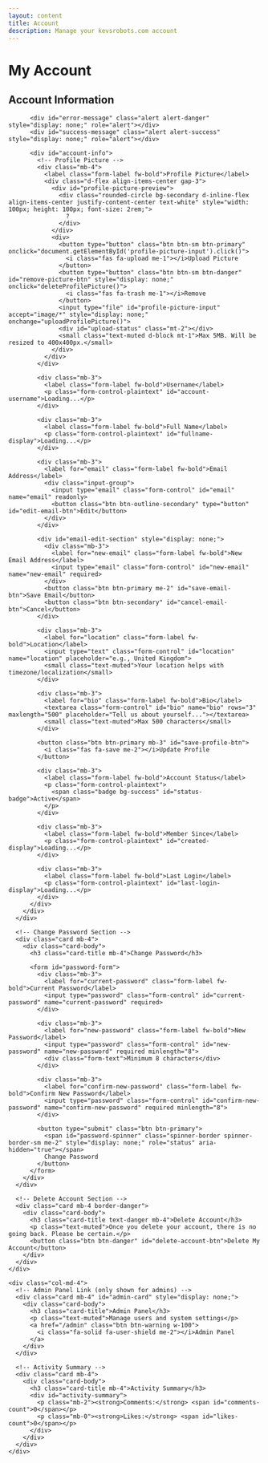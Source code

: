 ```yaml
---
layout: content
title: Account
description: Manage your kevsrobots.com account
---
```


# My Account

<div class="container mt-4">
  <div class="row">
    <div class="col-md-8">
      <div class="card mb-4">
        <div class="card-body">
          <h2 class="card-title mb-4">Account Information</h2>

          <div id="error-message" class="alert alert-danger" style="display: none;" role="alert"></div>
          <div id="success-message" class="alert alert-success" style="display: none;" role="alert"></div>

          <div id="account-info">
            <!-- Profile Picture -->
            <div class="mb-4">
              <label class="form-label fw-bold">Profile Picture</label>
              <div class="d-flex align-items-center gap-3">
                <div id="profile-picture-preview">
                  <div class="rounded-circle bg-secondary d-inline-flex align-items-center justify-content-center text-white" style="width: 100px; height: 100px; font-size: 2rem;">
                    ?
                  </div>
                </div>
                <div>
                  <button type="button" class="btn btn-sm btn-primary" onclick="document.getElementById('profile-picture-input').click()">
                    <i class="fas fa-upload me-1"></i>Upload Picture
                  </button>
                  <button type="button" class="btn btn-sm btn-danger" id="remove-picture-btn" style="display: none;" onclick="deleteProfilePicture()">
                    <i class="fas fa-trash me-1"></i>Remove
                  </button>
                  <input type="file" id="profile-picture-input" accept="image/*" style="display: none;" onchange="uploadProfilePicture()">
                  <div id="upload-status" class="mt-2"></div>
                  <small class="text-muted d-block mt-1">Max 5MB. Will be resized to 400x400px.</small>
                </div>
              </div>
            </div>

            <div class="mb-3">
              <label class="form-label fw-bold">Username</label>
              <p class="form-control-plaintext" id="account-username">Loading...</p>
            </div>

            <div class="mb-3">
              <label class="form-label fw-bold">Full Name</label>
              <p class="form-control-plaintext" id="fullname-display">Loading...</p>
            </div>

            <div class="mb-3">
              <label for="email" class="form-label fw-bold">Email Address</label>
              <div class="input-group">
                <input type="email" class="form-control" id="email" name="email" readonly>
                <button class="btn btn-outline-secondary" type="button" id="edit-email-btn">Edit</button>
              </div>
            </div>

            <div id="email-edit-section" style="display: none;">
              <div class="mb-3">
                <label for="new-email" class="form-label fw-bold">New Email Address</label>
                <input type="email" class="form-control" id="new-email" name="new-email" required>
              </div>
              <button class="btn btn-primary me-2" id="save-email-btn">Save Email</button>
              <button class="btn btn-secondary" id="cancel-email-btn">Cancel</button>
            </div>

            <div class="mb-3">
              <label for="location" class="form-label fw-bold">Location</label>
              <input type="text" class="form-control" id="location" name="location" placeholder="e.g., United Kingdom">
              <small class="text-muted">Your location helps with timezone/localization</small>
            </div>

            <div class="mb-3">
              <label for="bio" class="form-label fw-bold">Bio</label>
              <textarea class="form-control" id="bio" name="bio" rows="3" maxlength="500" placeholder="Tell us about yourself..."></textarea>
              <small class="text-muted">Max 500 characters</small>
            </div>

            <button class="btn btn-primary mb-3" id="save-profile-btn">
              <i class="fas fa-save me-2"></i>Update Profile
            </button>

            <div class="mb-3">
              <label class="form-label fw-bold">Account Status</label>
              <p class="form-control-plaintext">
                <span class="badge bg-success" id="status-badge">Active</span>
              </p>
            </div>

            <div class="mb-3">
              <label class="form-label fw-bold">Member Since</label>
              <p class="form-control-plaintext" id="created-display">Loading...</p>
            </div>

            <div class="mb-3">
              <label class="form-label fw-bold">Last Login</label>
              <p class="form-control-plaintext" id="last-login-display">Loading...</p>
            </div>
          </div>
        </div>
      </div>

      <!-- Change Password Section -->
      <div class="card mb-4">
        <div class="card-body">
          <h3 class="card-title mb-4">Change Password</h3>

          <form id="password-form">
            <div class="mb-3">
              <label for="current-password" class="form-label fw-bold">Current Password</label>
              <input type="password" class="form-control" id="current-password" name="current-password" required>
            </div>

            <div class="mb-3">
              <label for="new-password" class="form-label fw-bold">New Password</label>
              <input type="password" class="form-control" id="new-password" name="new-password" required minlength="8">
              <div class="form-text">Minimum 8 characters</div>
            </div>

            <div class="mb-3">
              <label for="confirm-new-password" class="form-label fw-bold">Confirm New Password</label>
              <input type="password" class="form-control" id="confirm-new-password" name="confirm-new-password" required minlength="8">
            </div>

            <button type="submit" class="btn btn-primary">
              <span id="password-spinner" class="spinner-border spinner-border-sm me-2" style="display: none;" role="status" aria-hidden="true"></span>
              Change Password
            </button>
          </form>
        </div>
      </div>

      <!-- Delete Account Section -->
      <div class="card mb-4 border-danger">
        <div class="card-body">
          <h3 class="card-title text-danger mb-4">Delete Account</h3>
          <p class="text-muted">Once you delete your account, there is no going back. Please be certain.</p>
          <button class="btn btn-danger" id="delete-account-btn">Delete My Account</button>
        </div>
      </div>
    </div>

    <div class="col-md-4">
      <!-- Admin Panel Link (only shown for admins) -->
      <div class="card mb-4" id="admin-card" style="display: none;">
        <div class="card-body">
          <h3 class="card-title">Admin Panel</h3>
          <p class="text-muted">Manage users and system settings</p>
          <a href="/admin" class="btn btn-warning w-100">
            <i class="fa-solid fa-user-shield me-2"></i>Admin Panel
          </a>
        </div>
      </div>

      <!-- Activity Summary -->
      <div class="card mb-4">
        <div class="card-body">
          <h3 class="card-title mb-4">Activity Summary</h3>
          <div id="activity-summary">
            <p class="mb-2"><strong>Comments:</strong> <span id="comments-count">0</span></p>
            <p class="mb-0"><strong>Likes:</strong> <span id="likes-count">0</span></p>
          </div>
        </div>
      </div>
    </div>
  </div>
</div>

<script src="/assets/js/chatter-api.js"></script>
<script>
  let currentUser = null;

  // Check if user is authenticated
  if (!ChatterAPI.isAuthenticated()) {
    window.location.href = '/login?return_to=/account';
  }

  // Load user data
  async function loadUserData() {
    try {
      currentUser = await ChatterAPI.getCurrentUser();

      // Display user info
      document.getElementById('account-username').textContent = currentUser.username;
      document.getElementById('fullname-display').textContent = `${currentUser.firstname} ${currentUser.lastname}`;
      document.getElementById('email').value = currentUser.email;
      document.getElementById('status-badge').textContent = currentUser.status.charAt(0).toUpperCase() + currentUser.status.slice(1);

      // Format dates
      const createdDate = new Date(currentUser.created_at);
      document.getElementById('created-display').textContent = createdDate.toLocaleDateString('en-US', {
        year: 'numeric', month: 'long', day: 'numeric'
      });

      if (currentUser.last_login) {
        const lastLoginDate = new Date(currentUser.last_login);
        document.getElementById('last-login-display').textContent = lastLoginDate.toLocaleString('en-US', {
          year: 'numeric', month: 'long', day: 'numeric', hour: '2-digit', minute: '2-digit'
        });
      } else {
        document.getElementById('last-login-display').textContent = 'Never';
      }

      // Show admin panel link if user is admin
      if (currentUser.type === 1) {
        document.getElementById('admin-card').style.display = 'block';
      }

      // Load profile picture
      updateProfilePictureDisplay(currentUser.profile_picture);

      // Load location and bio
      document.getElementById('location').value = currentUser.location || '';
      document.getElementById('bio').value = currentUser.bio || '';

      // Load activity data
      loadActivity();
    } catch (error) {
      ChatterAPI.displayError('error-message', 'Failed to load account information');
      console.error('Error loading user data:', error);
    }
  }

  // Load activity data
  async function loadActivity() {
    try {
      const activity = await ChatterAPI.getUserActivity();
      document.getElementById('comments-count').textContent = activity.comments_count || 0;
      document.getElementById('likes-count').textContent = activity.likes_count || 0;
    } catch (error) {
      console.error('Error loading activity:', error);
    }
  }

  // Email editing
  document.getElementById('edit-email-btn').addEventListener('click', () => {
    document.getElementById('email').readOnly = false;
    document.getElementById('edit-email-btn').style.display = 'none';
    document.getElementById('email-edit-section').style.display = 'block';
    document.getElementById('new-email').value = document.getElementById('email').value;
  });

  document.getElementById('cancel-email-btn').addEventListener('click', () => {
    document.getElementById('email').readOnly = true;
    document.getElementById('edit-email-btn').style.display = 'inline-block';
    document.getElementById('email-edit-section').style.display = 'none';
    document.getElementById('email').value = currentUser.email;
    ChatterAPI.hideError('error-message');
    ChatterAPI.hideError('success-message');
  });

  document.getElementById('save-email-btn').addEventListener('click', async () => {
    const newEmail = document.getElementById('new-email').value;

    ChatterAPI.hideError('error-message');
    ChatterAPI.hideError('success-message');

    try {
      await ChatterAPI.updateEmail(newEmail);
      ChatterAPI.displaySuccess('success-message', 'Email updated successfully!');
      document.getElementById('email').value = newEmail;
      document.getElementById('email').readOnly = true;
      document.getElementById('edit-email-btn').style.display = 'inline-block';
      document.getElementById('email-edit-section').style.display = 'none';
      currentUser.email = newEmail;
    } catch (error) {
      ChatterAPI.displayError('error-message', error);
    }
  });

  // Change password form
  document.getElementById('password-form').addEventListener('submit', async (e) => {
    e.preventDefault();

    const currentPassword = document.getElementById('current-password').value;
    const newPassword = document.getElementById('new-password').value;
    const confirmPassword = document.getElementById('confirm-new-password').value;

    ChatterAPI.hideError('error-message');
    ChatterAPI.hideError('success-message');

    // Validate passwords match
    if (newPassword !== confirmPassword) {
      ChatterAPI.displayError('error-message', 'New passwords do not match');
      return;
    }

    // Show spinner
    document.getElementById('password-spinner').style.display = 'inline-block';

    try {
      await ChatterAPI.changePassword(currentPassword, newPassword);
      ChatterAPI.displaySuccess('success-message', 'Password changed successfully!');

      // Clear form
      document.getElementById('password-form').reset();
    } catch (error) {
      ChatterAPI.displayError('error-message', error);
    } finally {
      document.getElementById('password-spinner').style.display = 'none';
    }
  });

  // Delete account
  document.getElementById('delete-account-btn').addEventListener('click', async () => {
    if (!confirm('Are you absolutely sure you want to delete your account? This action cannot be undone.')) {
      return;
    }

    if (!confirm('This will permanently delete all your data. Are you really sure?')) {
      return;
    }

    try {
      await ChatterAPI.deleteAccount();
      alert('Your account has been deleted.');
      window.location.href = '/';
    } catch (error) {
      ChatterAPI.displayError('error-message', error);
    }
  });

  // Update profile picture display
  function updateProfilePictureDisplay(profilePicture) {
    const preview = document.getElementById('profile-picture-preview');
    const removeBtn = document.getElementById('remove-picture-btn');

    if (profilePicture) {
      preview.innerHTML = `<img src="https://chatter.kevsrobots.com/profile_pictures/${profilePicture}" alt="Profile" class="rounded-circle" style="width: 100px; height: 100px; object-fit: cover;">`;
      removeBtn.style.display = 'inline-block';
    } else {
      const initial = currentUser ? currentUser.username[0].toUpperCase() : '?';
      preview.innerHTML = `<div class="rounded-circle bg-secondary d-inline-flex align-items-center justify-content-center text-white" style="width: 100px; height: 100px; font-size: 2rem;">${initial}</div>`;
      removeBtn.style.display = 'none';
    }
  }

  // Upload profile picture
  async function uploadProfilePicture() {
    const fileInput = document.getElementById('profile-picture-input');
    const statusDiv = document.getElementById('upload-status');
    const file = fileInput.files[0];

    if (!file) return;

    // Validate file size (5MB)
    if (file.size > 5 * 1024 * 1024) {
      statusDiv.innerHTML = '<div class="alert alert-danger alert-sm mt-2">File too large. Max 5MB.</div>';
      return;
    }

    statusDiv.innerHTML = '<div class="text-muted"><i class="fas fa-spinner fa-spin me-2"></i>Uploading...</div>';

    const formData = new FormData();
    formData.append('file', file);

    try {
      const response = await fetch('https://chatter.kevsrobots.com/profile/picture', {
        method: 'POST',
        credentials: 'include',
        body: formData
      });

      const data = await response.json();

      if (response.ok) {
        statusDiv.innerHTML = '<div class="alert alert-success alert-sm mt-2">Picture uploaded successfully!</div>';
        // Update display
        currentUser.profile_picture = data.profile_picture_url.split('/').pop();
        updateProfilePictureDisplay(currentUser.profile_picture);
        setTimeout(() => { statusDiv.innerHTML = ''; }, 3000);
      } else {
        statusDiv.innerHTML = `<div class="alert alert-danger alert-sm mt-2">${data.detail || 'Upload failed'}</div>`;
      }
    } catch (error) {
      console.error('Upload error:', error);
      statusDiv.innerHTML = '<div class="alert alert-danger alert-sm mt-2">Upload failed. Please try again.</div>';
    }
  }

  // Delete profile picture
  async function deleteProfilePicture() {
    if (!confirm('Are you sure you want to remove your profile picture?')) {
      return;
    }

    const statusDiv = document.getElementById('upload-status');
    statusDiv.innerHTML = '<div class="text-muted"><i class="fas fa-spinner fa-spin me-2"></i>Removing...</div>';

    try {
      const response = await fetch('https://chatter.kevsrobots.com/profile/picture', {
        method: 'DELETE',
        credentials: 'include'
      });

      const data = await response.json();

      if (response.ok) {
        statusDiv.innerHTML = '<div class="alert alert-success alert-sm mt-2">Picture removed successfully!</div>';
        currentUser.profile_picture = null;
        updateProfilePictureDisplay(null);
        setTimeout(() => { statusDiv.innerHTML = ''; }, 3000);
      } else {
        statusDiv.innerHTML = `<div class="alert alert-danger alert-sm mt-2">${data.detail || 'Delete failed'}</div>`;
      }
    } catch (error) {
      console.error('Delete error:', error);
      statusDiv.innerHTML = '<div class="alert alert-danger alert-sm mt-2">Delete failed. Please try again.</div>';
    }
  }

  // Update profile (location and bio)
  document.getElementById('save-profile-btn').addEventListener('click', async () => {
    const location = document.getElementById('location').value.trim();
    const bio = document.getElementById('bio').value.trim();

    ChatterAPI.hideError('error-message');
    ChatterAPI.hideError('success-message');

    try {
      const response = await fetch('https://chatter.kevsrobots.com/profile', {
        method: 'PUT',
        credentials: 'include',
        headers: { 'Content-Type': 'application/json' },
        body: JSON.stringify({ location, bio })
      });

      const data = await response.json();

      if (response.ok) {
        ChatterAPI.displaySuccess('success-message', 'Profile updated successfully!');
        currentUser.location = location;
        currentUser.bio = bio;
      } else {
        ChatterAPI.displayError('error-message', data.detail || 'Failed to update profile');
      }
    } catch (error) {
      console.error('Update error:', error);
      ChatterAPI.displayError('error-message', 'Failed to update profile. Please try again.');
    }
  });

  // Load data on page load
  loadUserData();
</script>
